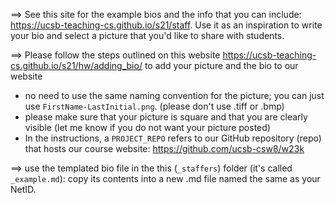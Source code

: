 ==> See this site for the example bios and the info that you can include: 
<https://ucsb-teaching-cs.github.io/s21/staff>.
Use it as an inspiration to write your bio and select a picture that you'd like to share with students.

==> Please follow the steps outlined on this website <https://ucsb-teaching-cs.github.io/s21/hw/adding_bio/> to add your picture and the bio to our website 
* no need to use the same naming convention for the picture; you can just use `FirstName-LastInitial.png`. (please don't use .tiff or .bmp)
* please make sure that your picture is square and that you are clearly visible (let me know if you do not want your picture posted)
* In the instructions, a `PROJECT_REPO` refers to our GitHub repository (repo) that hosts our course website: https://github.com/ucsb-csw8/w23k

==> use the templated bio file in the this (`_staffers`) folder (it's called `_example.md`): 
copy its contents into a new .md file named the same as your NetID.
